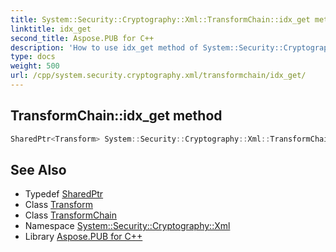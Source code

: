 ```yaml
---
title: System::Security::Cryptography::Xml::TransformChain::idx_get method
linktitle: idx_get
second_title: Aspose.PUB for C++
description: 'How to use idx_get method of System::Security::Cryptography::Xml::TransformChain class in C++.'
type: docs
weight: 500
url: /cpp/system.security.cryptography.xml/transformchain/idx_get/
---
```

## TransformChain::idx_get method




```cpp
SharedPtr<Transform> System::Security::Cryptography::Xml::TransformChain::idx_get(int32_t index)
```

## See Also

* Typedef [SharedPtr](../../../system/sharedptr/)
* Class [Transform](../../transform/)
* Class [TransformChain](../)
* Namespace [System::Security::Cryptography::Xml](../../)
* Library [Aspose.PUB for C++](../../../)
